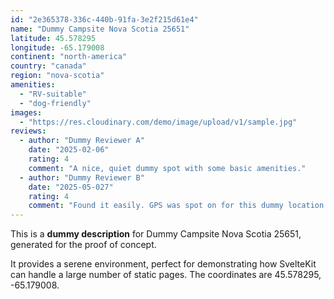 ```yaml
---
id: "2e365378-336c-440b-91fa-3e2f215d61e4"
name: "Dummy Campsite Nova Scotia 25651"
latitude: 45.578295
longitude: -65.179008
continent: "north-america"
country: "canada"
region: "nova-scotia"
amenities:
  - "RV-suitable"
  - "dog-friendly"
images:
  - "https://res.cloudinary.com/demo/image/upload/v1/sample.jpg"
reviews:
  - author: "Dummy Reviewer A"
    date: "2025-02-06"
    rating: 4
    comment: "A nice, quiet dummy spot with some basic amenities."
  - author: "Dummy Reviewer B"
    date: "2025-05-027"
    rating: 4
    comment: "Found it easily. GPS was spot on for this dummy location."
---
```


This is a **dummy description** for Dummy Campsite Nova Scotia 25651, generated for the proof of concept.

It provides a serene environment, perfect for demonstrating how SvelteKit can handle a large number of static pages. The coordinates are 45.578295, -65.179008.
